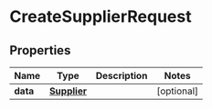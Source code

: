 # CreateSupplierRequest

## Properties

Name | Type | Description | Notes
------------ | ------------- | ------------- | -------------
**data** | [**Supplier**](Supplier.md) |  | [optional] 


